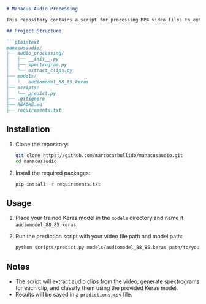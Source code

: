 ```markdown
# Manacus Audio Processing

This repository contains a script for processing MP4 video files to extract audio clips, generate spectrograms, and classify them using a trained Keras model.

## Project Structure

```plaintext
manacusaudio/
├── audio_processing/
│   ├── __init__.py
│   ├── spectrogram.py
│   └── extract_clips.py
├── models/
│   └── audiomodel_88_85.keras
├── scripts/
│   └── predict.py
├── .gitignore
├── README.md
├── requirements.txt
```

## Installation

1. Clone the repository:
    ```sh
    git clone https://github.com/marcocarbullido/manacusaudio.git
    cd manacusaudio
    ```

2. Install the required packages:
    ```sh
    pip install -r requirements.txt
    ```

## Usage

1. Place your trained Keras model in the `models` directory and name it `audiomodel_88_85.keras`.

2. Run the prediction script with your video file path and model path:
    ```sh
    python scripts/predict.py models/audiomodel_88_85.keras path/to/your/video.mp4
    ```

## Notes

- The script will extract audio clips from the video, generate spectrograms for each clip, and classify them using the provided Keras model.
- Results will be saved in a `predictions.csv` file.